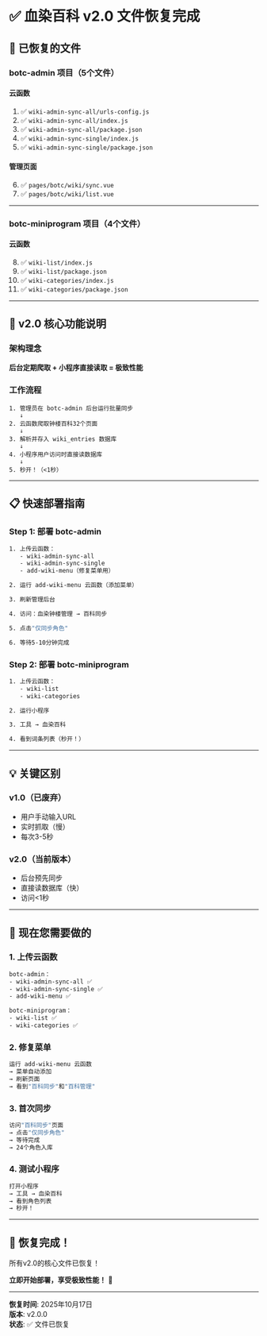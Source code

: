 # ✅ 血染百科 v2.0 文件恢复完成

## 🎯 已恢复的文件

### botc-admin 项目（5个文件）

#### 云函数
1. ✅ `wiki-admin-sync-all/urls-config.js`
2. ✅ `wiki-admin-sync-all/index.js`
3. ✅ `wiki-admin-sync-all/package.json`
4. ✅ `wiki-admin-sync-single/index.js`
5. ✅ `wiki-admin-sync-single/package.json`

#### 管理页面
6. ✅ `pages/botc/wiki/sync.vue`
7. ✅ `pages/botc/wiki/list.vue`

---

### botc-miniprogram 项目（4个文件）

#### 云函数
8. ✅ `wiki-list/index.js`
9. ✅ `wiki-list/package.json`
10. ✅ `wiki-categories/index.js`
11. ✅ `wiki-categories/package.json`

---

## 🚀 v2.0 核心功能说明

### 架构理念
**后台定期爬取 + 小程序直接读取 = 极致性能**

### 工作流程
```
1. 管理员在 botc-admin 后台运行批量同步
   ↓
2. 云函数爬取钟楼百科32个页面
   ↓
3. 解析并存入 wiki_entries 数据库
   ↓
4. 小程序用户访问时直接读数据库
   ↓
5. 秒开！（<1秒）
```

---

## 📋 快速部署指南

### Step 1: 部署 botc-admin

```bash
1. 上传云函数：
   - wiki-admin-sync-all
   - wiki-admin-sync-single
   - add-wiki-menu（修复菜单用）

2. 运行 add-wiki-menu 云函数（添加菜单）

3. 刷新管理后台

4. 访问：血染钟楼管理 → 百科同步

5. 点击"仅同步角色"

6. 等待5-10分钟完成
```

### Step 2: 部署 botc-miniprogram

```bash
1. 上传云函数：
   - wiki-list
   - wiki-categories

2. 运行小程序

3. 工具 → 血染百科

4. 看到词条列表（秒开！）
```

---

## 💡 关键区别

### v1.0（已废弃）
- 用户手动输入URL
- 实时抓取（慢）
- 每次3-5秒

### v2.0（当前版本）
- 后台预先同步
- 直接读数据库（快）
- 访问<1秒

---

## 🎯 现在您需要做的

### 1. 上传云函数
```bash
botc-admin：
- wiki-admin-sync-all ✅
- wiki-admin-sync-single ✅
- add-wiki-menu ✅

botc-miniprogram：
- wiki-list ✅
- wiki-categories ✅
```

### 2. 修复菜单
```bash
运行 add-wiki-menu 云函数
→ 菜单自动添加
→ 刷新页面
→ 看到"百科同步"和"百科管理"
```

### 3. 首次同步
```bash
访问"百科同步"页面
→ 点击"仅同步角色"
→ 等待完成
→ 24个角色入库
```

### 4. 测试小程序
```bash
打开小程序
→ 工具 → 血染百科
→ 看到角色列表
→ 秒开！
```

---

## 🎊 恢复完成！

所有v2.0的核心文件已恢复！

**立即开始部署，享受极致性能！** 🚀

---

**恢复时间**: 2025年10月17日  
**版本**: v2.0.0  
**状态**: ✅ 文件已恢复

